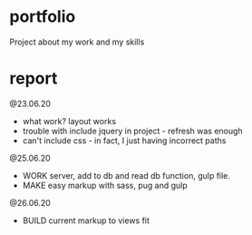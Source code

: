 # portfolio

Project about my work and my skills

# report

@23.06.20

- what work?
  layout works
- trouble with include jquery in project - refresh was enough
- can't include css - in fact, I just having incorrect paths

@25.06.20

- WORK server, add to db and read db function, gulp file.
- MAKE easy markup with sass, pug and gulp

@26.06.20

- BUILD current markup to views fit
